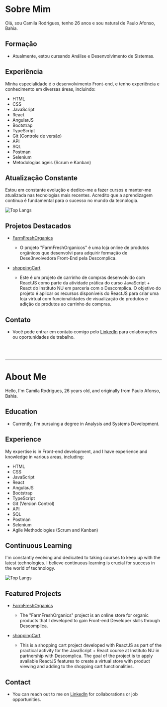 # Sobre Mim

Olá, sou Camila Rodrigues, tenho 26 anos e sou natural de Paulo Afonso, Bahia.

## Formação

- Atualmente, estou cursando Análise e Desenvolvimento de Sistemas.

## Experiência

Minha especialidade é o desenvolvimento Front-end, e tenho experiência e conhecimento em diversas áreas, incluindo:

- HTML
- CSS
- JavaScript
- React
- AngularJS
- Bootstrap
- TypeScript
- Git (Controle de versão)
- API
- SQL
- Postman
- Selenium
- Metodologias ágeis (Scrum e Kanban)

## Atualização Constante

Estou em constante evolução e dedico-me a fazer cursos e manter-me atualizada nas tecnologias mais recentes. Acredito que a aprendizagem contínua é fundamental para o sucesso no mundo da tecnologia.



<p align="left">
  <img src="https://github-readme-stats.vercel.app/api/top-langs/?username=camilarodriggues&layout=compact" alt="Top Langs" />
</p>

## Projetos Destacados

- [FarmFreshOrganics](https://rococo-wisp-32bf16.netlify.app)
  - O projeto "FarmFreshOrganicos" é uma loja online de produtos orgânicos que desenvolvi para adquirir formação de Dese3nvolvedora Front-End pela Descomplica.

- [shoppingCart](https://github.com/camilarodriggues/shopping-cart)
  - Este é um projeto de carrinho de compras desenvolvido com ReactJS como parte da atividade prática do curso JavaScript + React do Instituto NU em parceria com o Descomplica. O objetivo do projeto é aplicar os recursos disponíveis do ReactJS para criar uma loja virtual com funcionalidades de visualização de produtos e adição de produtos ao carrinho de compras.



## Contato

- Você pode entrar em contato comigo pelo [LinkedIn](https://www.linkedin.com/in/camila-rodrigues-3097b7253/) para colaborações ou oportunidades de trabalho.

<br><br><hr>

# About Me

Hello, I'm Camila Rodrigues, 26 years old, and originally from Paulo Afonso, Bahia.

## Education

- Currently, I'm pursuing a degree in Analysis and Systems Development.

## Experience

My expertise is in Front-end development, and I have experience and knowledge in various areas, including:

- HTML
- CSS
- JavaScript
- React
- AngularJS
- Bootstrap
- TypeScript
- Git (Version Control)
- API
- SQL
- Postman
- Selenium
- Agile Methodologies (Scrum and Kanban)

## Continuous Learning

I'm constantly evolving and dedicated to taking courses to keep up with the latest technologies. I believe continuous learning is crucial for success in the world of technology.

<p align="left">
  <img src="https://github-readme-stats.vercel.app/api/top-langs/?username=camilarodriggues&layout=compact" alt="Top Langs" />
</p>

## Featured Projects

- [FarmFreshOrganics](https://rococo-wisp-32bf16.netlify.app)
  - The "FarmFreshOrganics" project is an online store for organic products that I developed to gain Front-end Developer skills through Descomplica.

- [shoppingCart](https://github.com/camilarodriggues/shopping-cart)
  - This is a shopping cart project developed with ReactJS as part of the practical activity for the JavaScript + React course at Instituto NU in partnership with Descomplica. The goal of the project is to apply available ReactJS features to create a virtual store with product viewing and adding to the shopping cart functionalities.

## Contact

- You can reach out to me on [LinkedIn](https://www.linkedin.com/in/camila-rodrigues-3097b7253/) for collaborations or job opportunities.

